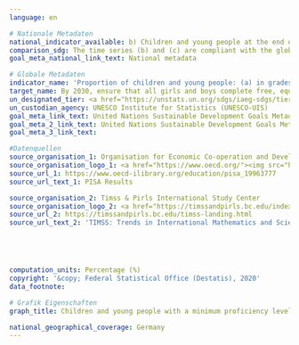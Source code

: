 ```yaml
---
language: en

# Nationale Metadaten
national_indicator_available: b) Children and young people at the end of lower primary education with a minimum proficiency level in (i) reading and (ii) mathematics<br>c) Children and young people at the end of lower secondary education with a minimum proficiency level in (i) reading and (ii) mathematics
comparison_sdg: The time series (b) and (c) are compliant with the global metadata.
goal_meta_national_link_text: National metadata

# Globale Metadaten
indicator_name: 'Proportion of children and young people: (a) in grades 2/3; (b) at the end of primary; and (c) at the end of lower secondary achieving at least a minimum proficiency level in (i) reading and (ii) mathematics, by sex'
target_name: By 2030, ensure that all girls and boys complete free, equitable and quality primary and secondary education leading to relevant and effective learning outcomes
un_designated_tier: <a href="https://unstats.un.org/sdgs/iaeg-sdgs/tier-classification/" title="Click here for more information on the UN tier classification.">Tier I</a>
un_custodian_agency: UNESCO Institute for Statistics (UNESCO-UIS)
goal_meta_link_text: United Nations Sustainable Development Goals Metadata (4.1.1 (a))
goal_meta_2_link_text: United Nations Sustainable Development Goals Metadata (4.1.1 (b and c))
goal_meta_3_link_text: 

#Datenquellen
source_organisation_1: Organisation for Economic Co-operation and Development (OECD)
source_organisation_logo_1: <a href="https://www.oecd.org/"><img src="https://g205sdgs.github.io/sdg-indicators/public/OrgImgEn/oecd.png" alt="Logo oecd" style="height:60px; width:148px" /></a>
source_url_1: https://www.oecd-ilibrary.org/education/pisa_19963777
source_url_text_1: PISA Results

source_organisation_2: Timss & Pirls International Study Center
source_organisation_logo_2: <a href="https://timssandpirls.bc.edu/index.html"><img src="https://g205sdgs.github.io/sdg-indicators/public/OrgImgEn/tipi.png" alt="Logo tipi" style="height:60px; width:148px" /></a>
source_url_2: https://timssandpirls.bc.edu/timss-landing.html
source_url_text_2: 'TIMSS: Trends in International Mathematics and Science Study'





computation_units: Percentage (%)
copyright: '&copy; Federal Statistical Office (Destatis), 2020'
data_footnote: 

# Grafik Eigenschaften
graph_title: Children and young people with a minimum proficiency level in reading and mathematics

national_geographical_coverage: Germany
---
```


<span></span>